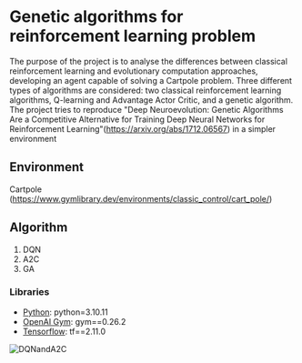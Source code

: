 # Genetic algorithms for reinforcement learning problem
The purpose of the project is to analyse the differences between classical reinforcement learning and evolutionary computation approaches, developing an agent capable of solving a Cartpole problem. Three different types of algorithms are considered: two classical reinforcement learning algorithms, Q-learning and Advantage Actor Critic, and a genetic algorithm.
The project tries to reproduce "Deep Neuroevolution: Genetic Algorithms Are a Competitive Alternative for Training Deep Neural Networks for Reinforcement Learning"(https://arxiv.org/abs/1712.06567) in a simpler environment 
## Environment

Cartpole (https://www.gymlibrary.dev/environments/classic_control/cart_pole/)
## Algorithm
1. DQN 
2. A2C
3. GA
### Libraries 
* [Python](https://www.python.org/downloads/release/python-31011/):  python=3.10.11
* [OpenAI Gym](https://pypi.org/project/gym/): gym==0.26.2
* [Tensorflow](https://pypi.org/project/tensorflow/): tf==2.11.0


![DQNandA2C](https://github.com/noemival97/ga_rl/blob/main/ga_rl/cartpole/plots/gif_cartpole)
